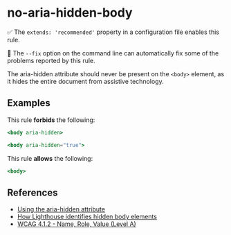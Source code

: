 # no-aria-hidden-body

:white_check_mark: The `extends: 'recommended'` property in a configuration file enables this rule.

:wrench: The `--fix` option on the command line can automatically fix some of the problems reported by this rule.

The aria-hidden attribute should never be present on the `<body>` element, as it hides the entire document from assistive technology.

## Examples

This rule **forbids** the following:

```hbs
<body aria-hidden>
```

```hbs
<body aria-hidden="true">
```

This rule **allows** the following:

```hbs
<body>
```

## References

* [Using the aria-hidden attribute](https://developer.mozilla.org/en-US/docs/Web/Accessibility/ARIA/ARIA_Techniques/Using_the_aria-hidden_attribute)
* [How Lighthouse identifies hidden body elements](https://web.dev/aria-hidden-body/)
* [WCAG 4.1.2 - Name, Role, Value (Level A)](https://www.w3.org/TR/WCAG21/#name-role-value)
